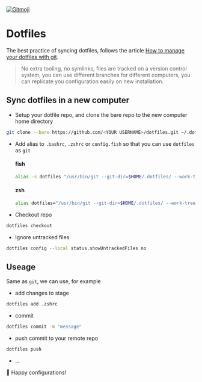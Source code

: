 <a href="https://gitmoji.dev">
  <img src="https://img.shields.io/badge/gitmoji-%20😜%20😍-FFDD67.svg?style=flat-square" alt="Gitmoji">
</a>

# Dotfiles

The best practice of syncing dotfiles, follows the article [How to manage your dotfiles with git](https://medium.com/toutsbrasil/how-to-manage-your-dotfiles-with-git-f7aeed8adf8b).
> No extra tooling, no symlinks, files are tracked on a version control system, you can use different branches for different computers, you can replicate you configuration easily on new installation.


## Sync dotfiles in a new computer
- Setup your dotfile repo, and clone the bare repo to the new computer home directory
```sh
git clone --bare https://github.com/<YOUR USERNAME>/dotfiles.git ~/.dotfiles
```

- Add alias to `.bashrc`, `.zshrc` or `config.fish` so that you can use `dotfiles` as `git`
  #### fish
  ```sh
  alias -s dotfiles "/usr/bin/git --git-dir=$HOME/.dotfiles/ --work-tree=$HOME"
  ```
  #### zsh
  ```sh
  alias dotfiles="/usr/bin/git --git-dir=$HOME/.dotfiles/ --work-tree=$HOME"
  ```

- Checkout repo
```sh
dotfiles checkout
```

- Ignore untracked files
```sh
dotfiles config --local status.showUntrackedFiles no
```

##  Useage
Same as `git`, we can use, for example
- add changes to stage
```sh
dotfiles add .zshrc
```

- commit
```sh
dotfiles commit -m "message"
```

- push commit to your remote repo
```sh
dotfiles push
```

- ...


👾 Happy configurations!
